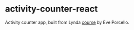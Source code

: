 # activity-counter-react
Activity counter app, built from Lynda [course](https://www.lynda.com/React-js-tutorials/React-js-Essential-Training/496905-2.html) by Eve Porcello.
